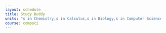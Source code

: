 ```yaml
---
layout: schedule
title: Study Buddy
units: "s in Chemistry,s in Calculus,s in Biology,s in Computer Science"
course: compsci
---
```

